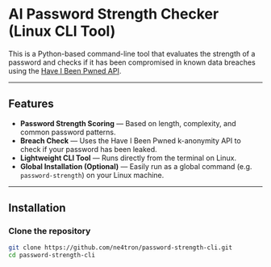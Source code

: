 # AI Password Strength Checker (Linux CLI Tool)

This is a Python-based command-line tool that evaluates the strength of a password and checks if it has been compromised in known data breaches using the [Have I Been Pwned API](https://haveibeenpwned.com/API/v3).

---

## Features

- **Password Strength Scoring** — Based on length, complexity, and common password patterns.
- **Breach Check** — Uses the Have I Been Pwned k-anonymity API to check if your password has been leaked.
- **Lightweight CLI Tool** — Runs directly from the terminal on Linux.
- **Global Installation (Optional)** — Easily run as a global command (e.g. `password-strength`) on your Linux machine.

---

## Installation

### Clone the repository

```bash
git clone https://github.com/ne4tron/password-strength-cli.git
cd password-strength-cli
